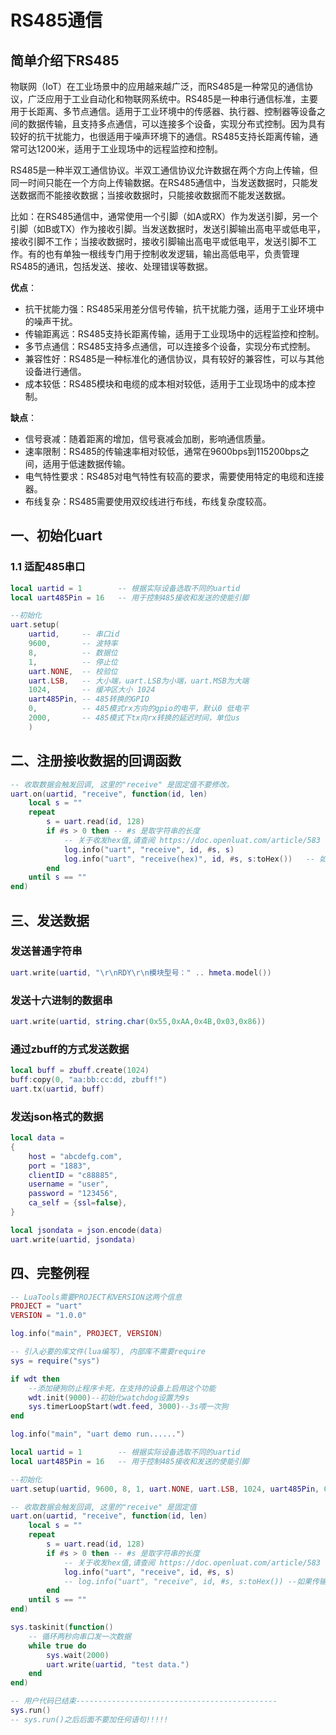 # RS485通信

## 简单介绍下RS485

物联网（IoT）在工业场景中的应用越来越广泛，而RS485是一种常见的通信协议，广泛应用于工业自动化和物联网系统中。RS485是一种串行通信标准，主要用于长距离、多节点通信。适用于工业环境中的传感器、执行器、控制器等设备之间的数据传输，且支持多点通信，可以连接多个设备，实现分布式控制。因为具有较好的抗干扰能力，也很适用于噪声环境下的通信。RS485支持长距离传输，通常可达1200米，适用于工业现场中的远程监控和控制。

RS485是一种半双工通信协议。半双工通信协议允许数据在两个方向上传输，但同一时间只能在一个方向上传输数据。在RS485通信中，当发送数据时，只能发送数据而不能接收数据；当接收数据时，只能接收数据而不能发送数据。

比如：在RS485通信中，通常使用一个引脚（如A或RX）作为发送引脚，另一个引脚（如B或TX）作为接收引脚。当发送数据时，发送引脚输出高电平或低电平，接收引脚不工作；当接收数据时，接收引脚输出高电平或低电平，发送引脚不工作。有的也有单独一根线专门用于控制收发逻辑，输出高低电平，负责管理RS485的通讯，包括发送、接收、处理错误等数据。

**优点**：

- 抗干扰能力强：RS485采用差分信号传输，抗干扰能力强，适用于工业环境中的噪声干扰。
- 传输距离远：RS485支持长距离传输，适用于工业现场中的远程监控和控制。
- 多节点通信：RS485支持多点通信，可以连接多个设备，实现分布式控制。
- 兼容性好：RS485是一种标准化的通信协议，具有较好的兼容性，可以与其他设备进行通信。
- 成本较低：RS485模块和电缆的成本相对较低，适用于工业现场中的成本控制。

**缺点**：

- 信号衰减：随着距离的增加，信号衰减会加剧，影响通信质量。
- 速率限制：RS485的传输速率相对较低，通常在9600bps到115200bps之间，适用于低速数据传输。
- 电气特性要求：RS485对电气特性有较高的要求，需要使用特定的电缆和连接器。
- 布线复杂：RS485需要使用双绞线进行布线，布线复杂度较高。

## 一、初始化uart

### 1.1 适配485串口

~~~lua
local uartid = 1        -- 根据实际设备选取不同的uartid
local uart485Pin = 16   -- 用于控制485接收和发送的使能引脚

--初始化 
uart.setup(
    uartid,     -- 串口id
    9600,       -- 波特率
    8,          -- 数据位
    1,          -- 停止位
    uart.NONE,  -- 校验位
    uart.LSB,   -- 大小端，uart.LSB为小端，uart.MSB为大端
    1024,       -- 缓冲区大小 1024
    uart485Pin, -- 485转换的GPIO
    0,          -- 485模式rx方向的gpio的电平，默认0 低电平
    2000,       -- 485模式下tx向rx转换的延迟时间，单位us
    )
~~~

## 二、注册接收数据的回调函数

~~~lua
-- 收取数据会触发回调, 这里的"receive" 是固定值不要修改。
uart.on(uartid, "receive", function(id, len)
    local s = ""
    repeat
        s = uart.read(id, 128)
        if #s > 0 then -- #s 是取字符串的长度
            -- 关于收发hex值,请查阅 https://doc.openluat.com/article/583
            log.info("uart", "receive", id, #s, s)
            log.info("uart", "receive(hex)", id, #s, s:toHex())   -- 如果传输二进制/十六进制数据, 部分字符不可见, 不代表没收到，可以用以hex格式打印
        end
    until s == ""
end)
~~~

## 三、发送数据

### 发送普通字符串

~~~lua
uart.write(uartid, "\r\nRDY\r\n模块型号：" .. hmeta.model())
~~~

### 发送十六进制的数据串

~~~lua
uart.write(uartid, string.char(0x55,0xAA,0x4B,0x03,0x86))
~~~

### 通过zbuff的方式发送数据

~~~lua
local buff = zbuff.create(1024)
buff:copy(0, "aa:bb:cc:dd, zbuff!")
uart.tx(uartid, buff)
~~~

### 发送json格式的数据

~~~lua
local data =
{
    host = "abcdefg.com",
    port = "1883",
    clientID = "c88885",
    username = "user",
    password = "123456",
    ca_self = {ssl=false},
}

local jsondata = json.encode(data)
uart.write(uartid, jsondata)
~~~

## 四、完整例程

~~~lua
-- LuaTools需要PROJECT和VERSION这两个信息
PROJECT = "uart"
VERSION = "1.0.0"

log.info("main", PROJECT, VERSION)

-- 引入必要的库文件(lua编写), 内部库不需要require
sys = require("sys")

if wdt then
    --添加硬狗防止程序卡死，在支持的设备上启用这个功能
    wdt.init(9000)--初始化watchdog设置为9s
    sys.timerLoopStart(wdt.feed, 3000)--3s喂一次狗
end

log.info("main", "uart demo run......")

local uartid = 1        -- 根据实际设备选取不同的uartid
local uart485Pin = 16   -- 用于控制485接收和发送的使能引脚

--初始化
uart.setup(uartid, 9600, 8, 1, uart.NONE, uart.LSB, 1024, uart485Pin, 0, 2000)

-- 收取数据会触发回调, 这里的"receive" 是固定值
uart.on(uartid, "receive", function(id, len)
    local s = ""
    repeat
        s = uart.read(id, 128)
        if #s > 0 then -- #s 是取字符串的长度
            -- 关于收发hex值,请查阅 https://doc.openluat.com/article/583
            log.info("uart", "receive", id, #s, s)
            -- log.info("uart", "receive", id, #s, s:toHex()) --如果传输二进制/十六进制数据, 部分字符不可见, 不代表没收到
        end
    until s == ""
end)

sys.taskinit(function()
    -- 循环两秒向串口发一次数据
    while true do
        sys.wait(2000)
        uart.write(uartid, "test data.")
    end
end)

-- 用户代码已结束---------------------------------------------
sys.run()
-- sys.run()之后后面不要加任何语句!!!!!
~~~

<br />
